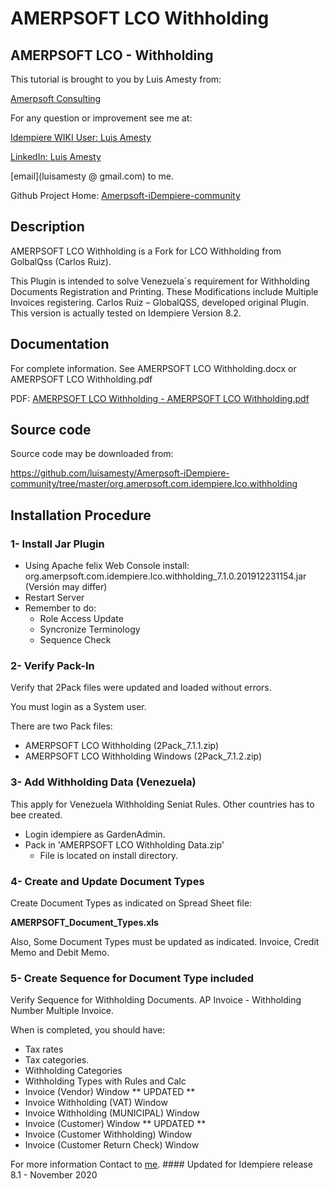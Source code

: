 # <b>AMERPSOFT LCO Withholding</b>

## <b>AMERPSOFT LCO - Withholding</b>
This tutorial is brought to you by Luis Amesty from:

[Amerpsoft Consulting](http://amerpsoft.com/index.php/en/)

For any question or improvement see me at:

[Idempiere WIKI User: Luis Amesty](https://wiki.idempiere.org/en/User:Luisamesty)

[LinkedIn: Luis Amesty](https://www.linkedin.com/in/luisamesty/)

[email](luisamesty @ gmail.com) to me. <br/>


Github Project Home: [Amerpsoft-iDempiere-community](https://github.com/luisamesty/Amerpsoft-iDempiere-community/blob/master/README.md)
## <b>Description</b>
AMERPSOFT LCO Withholding is a Fork for LCO Withholding from GolbalQss (Carlos Ruiz).

This Plugin is intended to solve Venezuela´s requirement for Withholding Documents Registration and Printing. These Modifications include Multiple Invoices registering.
Carlos Ruiz – GlobalQSS, developed original Plugin. This version is actually tested on Idempiere Version 8.2.

## <b>Documentation</b>
For complete information.
See AMERPSOFT LCO Withholding.docx 
  or 
AMERPSOFT LCO Withholding.pdf

PDF: [AMERPSOFT LCO Withholding - AMERPSOFT LCO Withholding.pdf ](https://github.com/luisamesty/Amerpsoft-iDempiere-community/blob/master/org.amerpsoft.com.idempiere.lco.withholding/documentation/AMERPSOFT_LCO_Withholding.pdf)


## <b>Source code</b>

Source code may be downloaded from:

https://github.com/luisamesty/Amerpsoft-iDempiere-community/tree/master/org.amerpsoft.com.idempiere.lco.withholding

## <b>Installation Procedure</b>

### <b>1- Install Jar Plugin</b>
- Using Apache felix Web Console install:
  org.amerpsoft.com.idempiere.lco.withholding_7.1.0.201912231154.jar
  (Versión may differ)
- Restart Server
-	Remember to do:
    * Role Access Update
    * Syncronize Terminology
    * Sequence Check
### <b>2- Verify Pack-In</b>
Verify that 2Pack files were updated and loaded without errors.

You must login as a System user.

There are two Pack files:
- AMERPSOFT LCO Withholding (2Pack_7.1.1.zip)
- AMERPSOFT LCO Withholding Windows (2Pack_7.1.2.zip)

### <b>3- Add Withholding Data (Venezuela)</b>
This apply for Venezuela Withholding Seniat Rules.
Other countries has to bee created.
- Login idempiere as GardenAdmin.
- Pack in 'AMERPSOFT LCO Withholding Data.zip'
   * File is located on install directory.

### <b>4- Create and Update Document Types</b>

Create Document Types as indicated on Spread Sheet file:

  <b>AMERPSOFT_Document_Types.xls</b>

Also, Some Document Types must be updated as indicated.
Invoice, Credit Memo and Debit Memo.

### <b>5- Create Sequence for Document Type included</b>

Verify Sequence for Withholding Documents.
AP Invoice - Withholding Number Multiple Invoice.


When is completed, you should have:
- Tax rates
- Tax categories.
- Withholding Categories
- Withholding Types with Rules and Calc
- Invoice (Vendor) Window  ** UPDATED **
- Invoice Withholding (VAT) Window
- Invoice Withholding (MUNICIPAL) Window
- Invoice (Customer) Window  ** UPDATED **
- Invoice (Customer Withholding) Window 
- Invoice (Customer Return Check)  Window

For more information Contact to [me](luisamesty@gmail.com).
#### Updated for Idempiere release 8.1 - November 2020